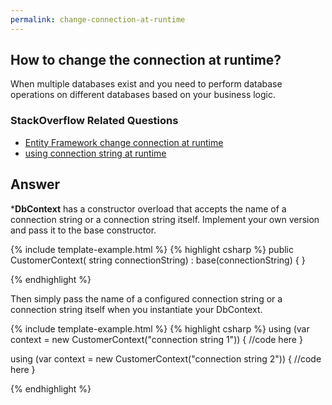 ```yaml
---
permalink: change-connection-at-runtime
---
```


## How to change the connection at runtime? 

When multiple databases exist and you need to perform database operations on different databases based on your business logic. 

### StackOverflow Related Questions

 - [Entity Framework change connection at runtime](https://stackoverflow.com/questions/20216147/entity-framework-change-connection-at-runtime)
 - [using connection string at runtime](https://stackoverflow.com/questions/27572279/using-connection-string-at-runtime?noredirect=1&lq=1)

## Answer

***DbContext** has a constructor overload that accepts the name of a connection string or a connection string itself. Implement your own version and pass it to the base constructor.

{% include template-example.html %} 
{% highlight csharp %}
public CustomerContext( string connectionString) 
        : base(connectionString)
{
}

{% endhighlight %}

Then simply pass the name of a configured connection string or a connection string itself when you instantiate your DbContext.

{% include template-example.html %} 
{% highlight csharp %}
using (var context = new CustomerContext("connection string 1"))
{
    //code here
}

using (var context = new CustomerContext("connection string 2"))
{
    //code here
}

{% endhighlight %}